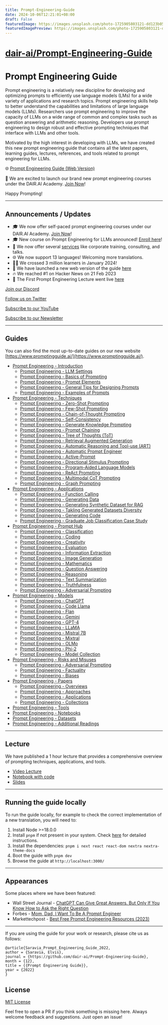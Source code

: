 ```yaml
---
title: Prompt-Engineering-Guide
date: 2024-10-06T12:21:01+08:00
draft: False
featuredImage: https://images.unsplash.com/photo-1725905803121-dd123b058a5c?ixid=M3w0NjAwMjJ8MHwxfHJhbmRvbXx8fHx8fHx8fDE3MjgxODgzNjB8&ixlib=rb-4.0.3
featuredImagePreview: https://images.unsplash.com/photo-1725905803121-dd123b058a5c?ixid=M3w0NjAwMjJ8MHwxfHJhbmRvbXx8fHx8fHx8fDE3MjgxODgzNjB8&ixlib=rb-4.0.3
---
```


# [dair-ai/Prompt-Engineering-Guide](https://github.com/dair-ai/Prompt-Engineering-Guide)

# Prompt Engineering Guide

Prompt engineering is a relatively new discipline for developing and optimizing prompts to efficiently use language models (LMs) for a wide variety of applications and research topics. Prompt engineering skills help to better understand the capabilities and limitations of large language models (LLMs). Researchers use prompt engineering to improve the capacity of LLMs on a wide range of common and complex tasks such as question answering and arithmetic reasoning. Developers use prompt engineering to design robust and effective prompting techniques that interface with LLMs and other tools.

Motivated by the high interest in developing with LLMs, we have created this new prompt engineering guide that contains all the latest papers, learning guides, lectures, references, and tools related to prompt engineering for LLMs.

🌐 [Prompt Engineering Guide (Web Version)](https://www.promptingguide.ai/)

🎉 We are excited to launch our brand new prompt engineering courses under the DAIR.AI Academy. [Join Now](https://dair-ai.thinkific.com/bundles/pro)!

Happy Prompting!

---
## Announcements / Updates

- 🎓 We now offer self-paced prompt engineering courses under our DAIR.AI Academy. [Join Now](https://dair-ai.thinkific.com/bundles/pro)! 
- 🎓 New course on Prompt Engineering for LLMs announced! [Enroll here](https://maven.com/dair-ai/prompt-engineering-llms)!
- 💼 We now offer several [services](https://www.promptingguide.ai/services) like corporate training, consulting, and talks.
- 🌐 We now support 13 languages! Welcoming more translations.
- 👩‍🎓 We crossed 3 million learners in January 2024!
- 🎉 We have launched a new web version of the guide [here](https://www.promptingguide.ai/)
- 🔥 We reached #1 on Hacker News on 21 Feb 2023
- 🎉 The First Prompt Engineering Lecture went live [here](https://youtu.be/dOxUroR57xs)

[Join our Discord](https://discord.com/invite/SKgkVT8BGJ)

[Follow us on Twitter](https://twitter.com/dair_ai)

[Subscribe to our YouTube](https://www.youtube.com/channel/UCyna_OxOWL7IEuOwb7WhmxQ)

[Subscribe to our Newsletter](https://nlpnews.substack.com/)

---

## Guides
You can also find the most up-to-date guides on our new website [https://www.promptingguide.ai/](https://www.promptingguide.ai/).

- [Prompt Engineering - Introduction](https://www.promptingguide.ai/introduction)
  - [Prompt Engineering - LLM Settings](https://www.promptingguide.ai/introduction/settings)
  - [Prompt Engineering - Basics of Prompting](https://www.promptingguide.ai/introduction/basics)
  - [Prompt Engineering - Prompt Elements](https://www.promptingguide.ai/introduction/elements)
  - [Prompt Engineering - General Tips for Designing Prompts](https://www.promptingguide.ai/introduction/tips)
  - [Prompt Engineering - Examples of Prompts](https://www.promptingguide.ai/introduction/examples)
- [Prompt Engineering - Techniques](https://www.promptingguide.ai/techniques)
  - [Prompt Engineering - Zero-Shot Prompting](https://www.promptingguide.ai/techniques/zeroshot)
  - [Prompt Engineering - Few-Shot Prompting](https://www.promptingguide.ai/techniques/fewshot)
  - [Prompt Engineering - Chain-of-Thought Prompting](https://www.promptingguide.ai/techniques/cot)
  - [Prompt Engineering - Self-Consistency](https://www.promptingguide.ai/techniques/consistency)
  - [Prompt Engineering - Generate Knowledge Prompting](https://www.promptingguide.ai/techniques/knowledge)
  - [Prompt Engineering - Prompt Chaining](https://www.promptingguide.ai/techniques/prompt_chaining)
  - [Prompt Engineering - Tree of Thoughts (ToT)](https://www.promptingguide.ai/techniques/tot)
  - [Prompt Engineering - Retrieval Augmented Generation](https://www.promptingguide.ai/techniques/rag)
  - [Prompt Engineering - Automatic Reasoning and Tool-use (ART)](https://www.promptingguide.ai/techniques/art)
  - [Prompt Engineering - Automatic Prompt Engineer](https://www.promptingguide.ai/techniques/ape)
  - [Prompt Engineering - Active-Prompt](https://www.promptingguide.ai/techniques/activeprompt)
  - [Prompt Engineering - Directional Stimulus Prompting](https://www.promptingguide.ai/techniques/dsp)
  - [Prompt Engineering - Program-Aided Language Models](https://www.promptingguide.ai/techniques/pal)
  - [Prompt Engineering - ReAct Prompting](https://www.promptingguide.ai/techniques/react)
  - [Prompt Engineering - Multimodal CoT Prompting](https://www.promptingguide.ai/techniques/multimodalcot)
  - [Prompt Engineering - Graph Prompting](https://www.promptingguide.ai/techniques/graph)
- [Prompt Engineering - Applications](https://www.promptingguide.ai/applications)
  - [Prompt Engineering - Function Calling](https://www.promptingguide.ai/applications/function_calling)
  - [Prompt Engineering - Generating Data](https://www.promptingguide.ai/applications/generating)
  - [Prompt Engineering - Generating Synthetic Dataset for RAG](https://www.promptingguide.ai/applications/synthetic_rag)
  - [Prompt Engineering - Takling Generated Datasets Diversity](https://www.promptingguide.ai/applications/generating_textbooks)
  - [Prompt Engineering - Generating Code](https://www.promptingguide.ai/applications/coding)
  - [Prompt Engineering - Graduate Job Classification Case Study](https://www.promptingguide.ai/applications/workplace_casestudy)
- [Prompt Engineering - Prompt Hub](https://www.promptingguide.ai/prompts)
  - [Prompt Engineering - Classification](https://www.promptingguide.ai/prompts/classification)
  - [Prompt Engineering - Coding](https://www.promptingguide.ai/prompts/coding)
  - [Prompt Engineering - Creativity](https://www.promptingguide.ai/prompts/creativity)
  - [Prompt Engineering - Evaluation](https://www.promptingguide.ai/prompts/evaluation)
  - [Prompt Engineering - Information Extraction](https://www.promptingguide.ai/prompts/information-extraction)
  - [Prompt Engineering - Image Generation](https://www.promptingguide.ai/prompts/image-generation)
  - [Prompt Engineering - Mathematics](https://www.promptingguide.ai/prompts/mathematics)
  - [Prompt Engineering - Question Answering](https://www.promptingguide.ai/prompts/question-answering)
  - [Prompt Engineering - Reasoning](https://www.promptingguide.ai/prompts/reasoning)
  - [Prompt Engineering - Text Summarization](https://www.promptingguide.ai/prompts/text-summarization)
  - [Prompt Engineering - Truthfulness](https://www.promptingguide.ai/prompts/truthfulness)
  - [Prompt Engineering - Adversarial Prompting](https://www.promptingguide.ai/prompts/adversarial-prompting)
- [Prompt Engineering - Models](https://www.promptingguide.ai/models)
  - [Prompt Engineering - ChatGPT](https://www.promptingguide.ai/models/chatgpt)
  - [Prompt Engineering - Code Llama](https://www.promptingguide.ai/models/code-llama)
  - [Prompt Engineering - Flan](https://www.promptingguide.ai/models/flan)
  - [Prompt Engineering - Gemini](https://www.promptingguide.ai/models/gemini)
  - [Prompt Engineering - GPT-4](https://www.promptingguide.ai/models/gpt-4)
  - [Prompt Engineering - LLaMA](https://www.promptingguide.ai/models/llama)
  - [Prompt Engineering - Mistral 7B](https://www.promptingguide.ai/models/mistral-7b)
  - [Prompt Engineering - Mixtral](https://www.promptingguide.ai/models/mixtral)
  - [Prompt Engineering - OLMo](https://www.promptingguide.ai/models/olmo)
  - [Prompt Engineering - Phi-2](https://www.promptingguide.ai/models/phi-2)
  - [Prompt Engineering - Model Collection](https://www.promptingguide.ai/models/collection)
- [Prompt Engineering - Risks and Misuses](https://www.promptingguide.ai/risks)
  - [Prompt Engineering - Adversarial Prompting](https://www.promptingguide.ai/risks/adversarial)
  - [Prompt Engineering - Factuality](https://www.promptingguide.ai/risks/factuality)
  - [Prompt Engineering - Biases](https://www.promptingguide.ai/risks/biases)
- [Prompt Engineering - Papers](https://www.promptingguide.ai/papers)
  - [Prompt Engineering - Overviews](https://www.promptingguide.ai/papers#overviews)
  - [Prompt Engineering - Approaches](https://www.promptingguide.ai/papers#approaches)
  - [Prompt Engineering - Applications](https://www.promptingguide.ai/papers#applications)
  - [Prompt Engineering - Collections](https://www.promptingguide.ai/papers#collections)
- [Prompt Engineering - Tools](https://www.promptingguide.ai/tools)
- [Prompt Engineering - Notebooks](https://www.promptingguide.ai/notebooks)
- [Prompt Engineering - Datasets](https://www.promptingguide.ai/datasets)
- [Prompt Engineering - Additional Readings](https://www.promptingguide.ai/readings)


---
## Lecture

We have published a 1 hour lecture that provides a comprehensive overview of prompting techniques, applications, and tools.
- [Video Lecture](https://youtu.be/dOxUroR57xs)
- [Notebook with code](https://github.com/dair-ai/Prompt-Engineering-Guide/blob/main/notebooks/pe-lecture.ipynb)
- [Slides](https://github.com/dair-ai/Prompt-Engineering-Guide/blob/main/lecture/Prompt-Engineering-Lecture-Elvis.pdf)

---
## Running the guide locally

To run the guide locally, for example to check the correct implementation of a new translation, you will need to:

1. Install Node >=18.0.0
1. Install `pnpm` if not present in your system. Check [here](https://pnpm.io/installation) for detailed instructions.
1. Install the dependencies: `pnpm i next react react-dom nextra nextra-theme-docs`
1. Boot the guide with `pnpm dev`
2. Browse the guide at `http://localhost:3000/`

---
## Appearances
Some places where we have been featured:
- Wall Street Journal - [ChatGPT Can Give Great Answers. But Only If You Know How to Ask the Right Question](https://www.wsj.com/articles/chatgpt-ask-the-right-question-12d0f035)
- Forbes - [Mom, Dad, I Want To Be A Prompt Engineer](https://www.forbes.com/sites/craigsmith/2023/04/05/mom-dad-i-want-to-be-a-prompt-engineer/?sh=7f1213159c8e)
- Markettechpost - [Best Free Prompt Engineering Resources (2023)](https://www.marktechpost.com/2023/04/04/best-free-prompt-engineering-resources-2023/)


---
If you are using the guide for your work or research, please cite us as follows:

```
@article{Saravia_Prompt_Engineering_Guide_2022,
author = {Saravia, Elvis},
journal = {https://github.com/dair-ai/Prompt-Engineering-Guide},
month = {12},
title = {{Prompt Engineering Guide}},
year = {2022}
}
```

## License

[MIT License](https://github.com/dair-ai/Prompt-Engineering-Guide/blob/main/LICENSE.md)


Feel free to open a PR if you think something is missing here. Always welcome feedback and suggestions. Just open an issue!
